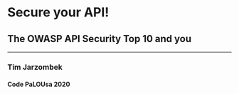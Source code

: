 # Secure your API! 
## The OWASP API Security Top 10 and you
---
### Tim Jarzombek

#### Code PaLOUsa 2020